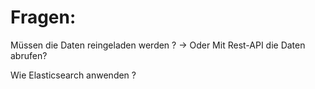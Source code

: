 # Fragen:

Müssen die Daten reingeladen werden ?
 -> Oder Mit Rest-API die Daten abrufen?

Wie Elasticsearch anwenden ?
